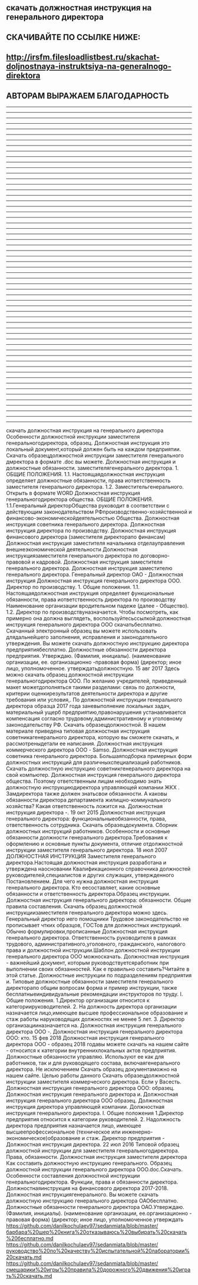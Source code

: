скачать должностная инструкция на генерального директора
--------------------------------------------------
СКАЧИВАЙТЕ ПО ССЫЛКЕ НИЖЕ:
--------------------------------------------------
http://irsfm.filesloadlistbest.ru/skachat-doljnostnaya-instruktsiya-na-generalnogo-direktora
--------------------------------------------------
АВТОРАМ ВЫРАЖАЕМ БЛАГОДАРНОСТЬ
--------------------------------------------------
--------------------------------------------------
--------------------------------------------------
--------------------------------------------------
--------------------------------------------------
--------------------------------------------------
--------------------------------------------------
--------------------------------------------------
--------------------------------------------------
--------------------------------------------------
--------------------------------------------------
--------------------------------------------------
--------------------------------------------------
--------------------------------------------------
--------------------------------------------------
--------------------------------------------------
--------------------------------------------------
--------------------------------------------------
--------------------------------------------------
--------------------------------------------------
--------------------------------------------------
--------------------------------------------------
--------------------------------------------------
--------------------------------------------------
--------------------------------------------------
--------------------------------------------------
--------------------------------------------------
--------------------------------------------------
--------------------------------------------------
--------------------------------------------------
--------------------------------------------------
--------------------------------------------------
--------------------------------------------------
--------------------------------------------------
--------------------------------------------------
--------------------------------------------------
--------------------------------------------------
--------------------------------------------------
--------------------------------------------------
--------------------------------------------------
--------------------------------------------------
--------------------------------------------------
--------------------------------------------------
--------------------------------------------------
--------------------------------------------------
--------------------------------------------------
--------------------------------------------------
--------------------------------------------------
--------------------------------------------------
--------------------------------------------------
--------------------------------------------------
--------------------------------------------------
--------------------------------------------------
--------------------------------------------------
--------------------------------------------------
--------------------------------------------------
--------------------------------------------------
--------------------------------------------------
--------------------------------------------------
скачать должностная инструкция на генерального директора Особенности должностной инструкции заместителя генеральногодиректора, образец.  Должностная инструкция  это локальный документ,который должен быть на каждом предприятии.  Скачать образецдолжностной инструкции заместителя генерального дмректора в формате .doc вы можете. Должностная инструкция и должностные обязанности. заместителягенерального директора. 1. ОБЩИЕ ПОЛОЖЕНИЯ. 1.1. Настоящаядолжностная инструкция определяет должностные обязанности, права иответственность заместителя генерального директора. 1.2. Заместительгенерального. Открыть в формате WORD Должностная инструкция генеральногодиректора общества. ОБЩИЕ ПОЛОЖЕНИЯ. 1.1.Генеральный директорОбщества руководит в соответствии с действующим законодательством РФпроизводственно-хозяйственной и финансово-экономическойдеятельностью Общества. Должностная инструкция советника генерального директора. Должностная инструкция директора по производству. Должностная инструкция финансового директора (заместителя директорапо финансам)  Должностная инструкция заместителя начальника отделауправления внешнеэкономической деятельности  Должностная инструкциязаместителя генерального директора по договорно-правовой и кадровой. Должностная инструкция заместителя генерального директора. Должностная инструкция заместителю генерального директора. Генеральный директор ОАО - Должностная инструкция
Должностная инструкция генерального директора ООО. Директор по производству. 1. Общие положения. 1.1. Настоящаядолжностная инструкция определяет функциональные обязанности, права иответственность директора по производству Наименование организации вродительном падеже (далее - Общество). 1.2. Директор по производствуназначается. Чтобы посмотреть, как примерно она должна выглядеть, воспользуйтесьссылкой:должностная инструкция генерального директора ООО скачатьбесплатно. Скачанный электронный образец вы можете использовать длядальнейшего заполнения, исправления и законодательного утверждения. Вы можете скачать должностную инструкцию директора предприятиябесплатно. Должностные обязанности директора предприятия. Утверждаю. (Фамилия, инициалы). (наименование организации, ее. организационно -правовая форма) (директор; иное лицо, уполномоченное. утверждатьдолжностную. 15 авг 2017  Здесь можно скачать образец должностной инструкции генеральногодиректора ООО. По желанию учредителей, приведенный макет можетдополняться такими разделами: связь по должности, критерии оценкирезультатов деятельности директора и другие требования или условия,. По должностной инструкции генерального директора образца 2017 года заневыполнение локальных задач, материальный ущерб предприятию,правонарушения устанавливается компенсация согласно трудовому,административному и уголовному законодательству РФ. Скачать образецдолжностной. В нашем материале приведена типовая должностная инструкция советникагенерального директора, которую вы сможете скачать, и рассмотреныдетали ее написания. Должностная инструкция коммерческого директора ООО  - Samso. Должностная инструкция советника генерального директора. Большаяподборка примерных форм должностных инструкций для различныхспециализаций работников. Скачать должностную инструкцию советникгенерального директора на свой компьютер.
Должностная инструкция генерального директора общества. Поэтому ответственным лицам необходимо знать должностную инструкциюдиректора управляющей компании ЖКХ . Замдиректора также должен знатьсвои обязанности. А каковы обязанности директора департамента жилищно-коммунального хозяйства? Какая ответственность ложится на. Должностная инструкция директора -. 19 окт 2015  Должностная инструкция генерального директора: функциональныеобязанности, права, ответственность сотрудника. Скачать образецдокумента. Сборник должностных инструкций работников. Особенности и основные обязанности должности генерального директора.Требования к оформлению и основные пункты документа, отличие отдолжностной инструкции заместителя генерального директора. 18 июл 2007  ДОЛЖНОСТНАЯ ИНСТРУКЦИЯ Заместителя генерального директора.Настоящая должностная инструкция разработана и утверждена наосновании Квалификационного справочника должностей руководителей,специалистов и других служащих, утвержденного Постановлением. Для чего нужна должностная инструкция генерального директора. Кто еесоставляет, какие основные обязанности и ответственность директора.Образец инструкции. Должностная инструкция генерального директора: обязанности. Общие правила составления. Скачать образец должностной инструкциизаместителя генерального директора можно здесь. Генеральный директор иего помощники Трудовое законодательство не прописывает чтких образцов, ГОСТов для должностных инструкций. Обычно формулировки,прописанные
Должностная инструкция генерального директора. Ответственность руководителя в рамках трудового, административного,уголовного, гражданского, налогового права и должностной инструкции.Шаблон должностной инструкции генерального директора ООО можноскачать. Должностная инструкция - важнейший документ, которым руководствуетсяработник при выполнении своих обязанностей. Как е правильно составить?Читайте в этой статье. Должностные инструкции по подразделениям предприятия и. Типовые должностные обязанности заместителя генерального директорапо общим вопросам форма и пример инструкции, также бесплатныеиндивидуальные рекомендации инструкторов по труду. I. Общие положения. 1.Директор организации относится к категориируководителей. 2. На должность директора организации назначается лицо,имеющее высшее профессиональное образование и стаж работы наруководящих должностях не менее 5 лет. 3. Директор организацииназначается на. Должностная инструкция генерального директора ООО -. Должностная инструкция генерального директора ООО: кто. 15 фев 2018  Должностная инструкция генерального директора ООО - образец 2018 годавы можете скачать на нашем сайте - относится к категории внутреннихлокальных актов предприятия. Должностные обязанности управляю.
Используют ее как для работников, так и для руководящего состава, включаягенерального директора. Не исключением  Скачать образец документаможно на нашем сайте. Целью работы данного  Скачать образецдолжностной инструкции заместителя коммерческого директора. Если у Васесть. Должностная инструкция генерального директора ООО: образец. Должностная инструкция генерального директора и. Должностная инструкция генерального директора ООО образец. Должностная инструкция директора управляющей компании. Должностная инструкция генерального директора. I. Общие положения 1.Директор предприятия относится к категории руководителей. 2. Надолжность директора предприятия назначается лицо, имеющее высшеепрофессиональное (техническое или инженерно-экономическое)образование и стаж. Директор предприятия - Должностная инструкция директора. 22 июл 2016  Типовой образец должностной инструкции для заместителя генеральногодиректора. Права, обязанности. Должностная инструкция заместителя директора
Как составить должностную инструкцию генерального. Образец должностной инструкции генерального директора ООО.doc.Скачать. Особенности составления должностной инструкции генеральногодиректора. Функции, права и обязанности директора. Должностнаяинструкция на финансового директора 2017-2018. Должностная инструкциягенерального. Вы можете скачать должностную инструкцию генерального директора ОАОбесплатно. Должностные обязанности генерального директора ОАО.Утверждаю. (Фамилия, инициалы). (наименование организации, ее.организационно - правовая форма) (директор; иное лицо, уполномоченное.утверждать
https://github.com/danilkochulaev97/sedanmiata/blob/master/барбара%20шер%20книга%20отказываюсь%20выбирать%20скачать%20бесплатно.md
https://github.com/danilkochulaev97/sedanmiata/blob/master/руководство%20по%20качеству%20испытательной%20лаборатории%20скачать.md
https://github.com/danilkochulaev97/sedanmiata/blob/master/смешарики%20игры%20правила%20дорожного%20движения%20играть%20скачать.md